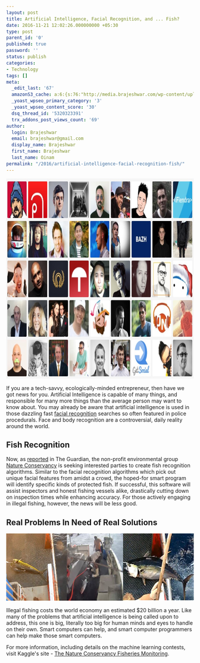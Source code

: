 ```yaml
---
layout: post
title: Artificial Intelligence, Facial Recognition, and ... Fish?
date: 2016-11-21 12:02:26.000000000 +05:30
type: post
parent_id: '0'
published: true
password: ''
status: publish
categories:
- Technology
tags: []
meta:
  _edit_last: '67'
  amazonS3_cache: a:6:{s:76:"http://media.brajeshwar.com/wp-content/uploads/2016/11/21115527/ui-faces.jpg";i:6876;s:70:"http://brajeshwar.wpengine.com/wp-content/uploads/2016/11/ui-faces.jpg";i:6876;s:84:"http://media.brajeshwar.com/wp-content/uploads/2016/11/21120059/fish-recognition.jpg";i:6877;s:78:"http://brajeshwar.wpengine.com/wp-content/uploads/2016/11/fish-recognition.jpg";i:6877;s:77:"https://media.brajeshwar.com/wp-content/uploads/2016/11/21115527/ui-faces.jpg";i:6876;s:85:"https://media.brajeshwar.com/wp-content/uploads/2016/11/21120059/fish-recognition.jpg";i:6877;}
  _yoast_wpseo_primary_category: '3'
  _yoast_wpseo_content_score: '30'
  dsq_thread_id: '5320323391'
  trx_addons_post_views_count: '69'
author:
  login: Brajeshwar
  email: brajeshwar@gmail.com
  display_name: Brajeshwar
  first_name: Brajeshwar
  last_name: Oinam
permalink: "/2016/artificial-intelligence-facial-recognition-fish/"
---
```

<p><img src="/static/2016/11/ui-faces.jpg" alt="UI Faces" width="960" height="536" class="alignnone size-full wp-image-6876" /></p>
<p>If you are a tech-savvy, ecologically-minded entrepreneur, then have we got news for you. Artificial Intelligence is capable of many things, and responsible for many more things than the average person may want to know about. You may already be aware that artificial intelligence is used in those dazzling fast <a href="http://www.theatlantic.com/technology/archive/2015/07/how-good-facial-recognition-technology-government-regulation/397289/">facial recognition</a> searches so often featured in police procedurals. Face and body recognition are a controversial, daily reality around the world.</p>
<h2>Fish Recognition</h2>
<p>Now, as <a href="https://www.theguardian.com/sustainable-business/2016/nov/20/artificial-intelligence-illegal-fishing-tuna-sharks">reported</a> in The Guardian, the non-profit environmental group <a href="http://www.nature.org/">Nature Conservancy</a> is seeking interested parties to create fish recognition algorithms. Similar to the facial recognition algorithms which pick out unique facial features from amidst a crowd, the hoped-for smart program will identify specific kinds of protected fish. If successful, this software will assist inspectors and honest fishing vessels alike, drastically cutting down on inspection times while enhancing accuracy. For those actively engaging in illegal fishing, however, the news will be less good.</p>
<h2>Real Problems In Need of Real Solutions</h2>
<p><img src="/static/2016/11/fish-recognition.jpg" alt="fish-recognition" width="660" height="180" class="alignnone size-full wp-image-6877" /></p>
<p>Illegal fishing costs the world economy an estimated $20 billion a year. Like many of the problems that artificial intelligence is being called upon to address, this one is big, literally too big for human minds and eyes to handle on their own. Smart computers can help, and smart computer programmers can help make those smart computers.</p>
<p>For more information, including details on the machine learning contests, visit Kaggle's site - <a href="https://www.kaggle.com/c/the-nature-conservancy-fisheries-monitoring">The Nature Conservancy Fisheries Monitoring</a>.</p>
